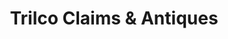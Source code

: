 ---
title: "Trilco Claims & Antiques"
url: /monrovia/trilco-claims-und-antiques/
shop: Antiquitäten
---